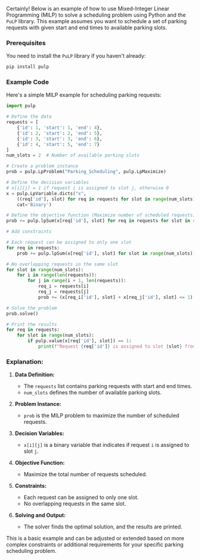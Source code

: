 Certainly! Below is an example of how to use Mixed-Integer Linear Programming (MILP) to solve a scheduling problem using Python and the `PuLP` library. This example assumes you want to schedule a set of parking requests with given start and end times to available parking slots.

### Prerequisites

You need to install the `PuLP` library if you haven't already:

```bash
pip install pulp
```

### Example Code

Here's a simple MILP example for scheduling parking requests:

```python
import pulp

# Define the data
requests = [
    {'id': 1, 'start': 1, 'end': 4},
    {'id': 2, 'start': 2, 'end': 5},
    {'id': 3, 'start': 3, 'end': 6},
    {'id': 4, 'start': 5, 'end': 7}
]
num_slots = 2  # Number of available parking slots

# Create a problem instance
prob = pulp.LpProblem("Parking_Scheduling", pulp.LpMaximize)

# Define the decision variables
# x[i][j] = 1 if request i is assigned to slot j, otherwise 0
x = pulp.LpVariable.dicts("x",
    ((req['id'], slot) for req in requests for slot in range(num_slots)),
    cat='Binary')

# Define the objective function (Maximize number of scheduled requests)
prob += pulp.lpSum(x[req['id'], slot] for req in requests for slot in range(num_slots))

# Add constraints

# Each request can be assigned to only one slot
for req in requests:
    prob += pulp.lpSum(x[req['id'], slot] for slot in range(num_slots)) == 1

# No overlapping requests in the same slot
for slot in range(num_slots):
    for i in range(len(requests)):
        for j in range(i + 1, len(requests)):
            req_i = requests[i]
            req_j = requests[j]
            prob += (x[req_i['id'], slot] + x[req_j['id'], slot] <= 1) if req_i['end'] > req_j['start'] else pulp.LpConstraint(equality=True)

# Solve the problem
prob.solve()

# Print the results
for req in requests:
    for slot in range(num_slots):
        if pulp.value(x[req['id'], slot]) == 1:
            print(f"Request {req['id']} is assigned to slot {slot} from {req['start']} to {req['end']}")
```

### Explanation:

1. **Data Definition:**

   - The `requests` list contains parking requests with start and end times.
   - `num_slots` defines the number of available parking slots.

2. **Problem Instance:**

   - `prob` is the MILP problem to maximize the number of scheduled requests.

3. **Decision Variables:**

   - `x[i][j]` is a binary variable that indicates if request `i` is assigned to slot `j`.

4. **Objective Function:**

   - Maximize the total number of requests scheduled.

5. **Constraints:**

   - Each request can be assigned to only one slot.
   - No overlapping requests in the same slot.

6. **Solving and Output:**
   - The solver finds the optimal solution, and the results are printed.

This is a basic example and can be adjusted or extended based on more complex constraints or additional requirements for your specific parking scheduling problem.
